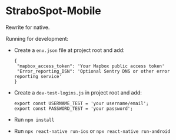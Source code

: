 # StraboSpot-Mobile

Rewrite for native.

Running for development:

- Create a `env.json` file at project root and add:

      {
       "mapbox_access_token": 'Your Mapbox public access token'
       "Error_reporting_DSN": 'Optional Sentry DNS or other error reporting service'
      }
- Create a `dev-test-logins.js` in project root and add:

      export const USERNAME_TEST = 'your username/email';
      export const PASSWORD_TEST = 'your password';

- Run `npm install`
- Run `npx react-native run-ios` or `npx react-native run-android`
